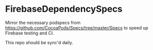 # FirebaseDependencySpecs

Mirror the necessary podspecs from https://github.com/CocoaPods/Specs/tree/master/Specs to speed
up Firebase testing and CI.
 
This repo should be sync'd daily.      
   
  

